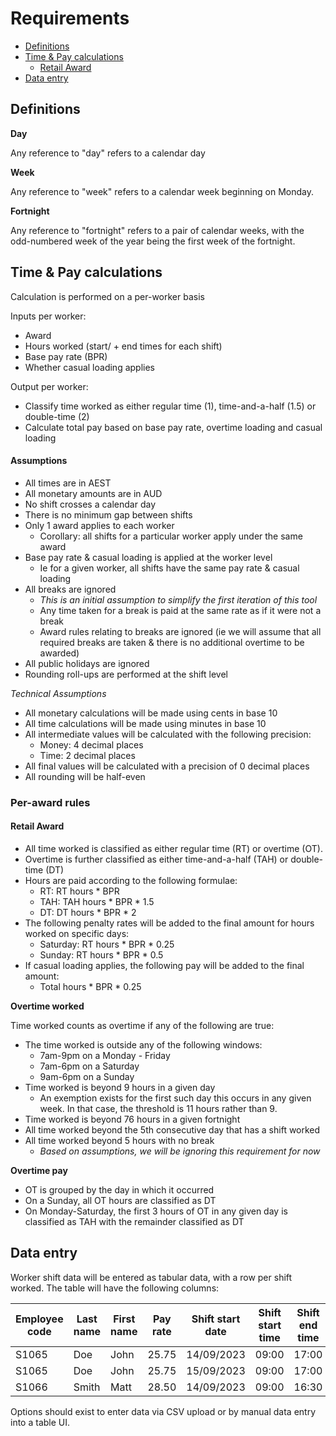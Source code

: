 # Requirements

- [Definitions](#definitions)
- [Time & Pay calculations](#time--pay-calculations)
  - [Retail Award](#retail-award)
- [Data entry](#data-entry)

## Definitions

**Day**

Any reference to "day" refers to a calendar day

**Week**

Any reference to "week" refers to a calendar week beginning on Monday.

**Fortnight**

Any reference to "fortnight" refers to a pair of calendar weeks, with the odd-numbered week of the year being the first
week of the fortnight.

## Time & Pay calculations

Calculation is performed on a per-worker basis

Inputs per worker:

- Award
- Hours worked (start/ + end times for each shift)
- Base pay rate (BPR)
- Whether casual loading applies

Output per worker:

- Classify time worked as either regular time (1), time-and-a-half (1.5) or double-time (2)
- Calculate total pay based on base pay rate, overtime loading and casual loading

#### Assumptions

- All times are in AEST
- All monetary amounts are in AUD
- No shift crosses a calendar day
- There is no minimum gap between shifts
- Only 1 award applies to each worker
  - Corollary: all shifts for a particular worker apply under the same award
- Base pay rate & casual loading is applied at the worker level
  - Ie for a given worker, all shifts have the same pay rate & casual loading
- All breaks are ignored
  - *This is an initial assumption to simplify the first iteration of this tool*
  - Any time taken for a break is paid at the same rate as if it were not a break
  - Award rules relating to breaks are ignored (ie we will assume that all required breaks are taken & there is no
  additional overtime to be awarded)
- All public holidays are ignored
- Rounding roll-ups are performed at the shift level

*Technical Assumptions*

- All monetary calculations will be made using cents in base 10
- All time calculations will be made using minutes in base 10
- All intermediate values will be calculated with the following precision:
  - Money: 4 decimal places
  - Time: 2 decimal places
- All final values will be calculated with a precision of 0 decimal places
- All rounding will be half-even

### Per-award rules

#### Retail Award

- All time worked is classified as either regular time (RT) or overtime (OT).
- Overtime is further classified as either time-and-a-half (TAH) or double-time (DT)
- Hours are paid according to the following formulae:
  - RT: RT hours * BPR
  - TAH: TAH hours * BPR * 1.5
  - DT: DT hours * BPR * 2
- The following penalty rates will be added to the final amount for hours worked on specific days:
  - Saturday: RT hours * BPR * 0.25
  - Sunday: RT hours * BPR * 0.5
- If casual loading applies, the following pay will be added to the final amount:
  - Total hours * BPR * 0.25

**Overtime worked**

Time worked counts as overtime if any of the following are true:

- The time worked is outside any of the following windows:
  - 7am-9pm on a Monday - Friday
  - 7am-6pm on a Saturday
  - 9am-6pm on a Sunday
- Time worked is beyond 9 hours in a given day
  - An exemption exists for the first such day this occurs in any given week. In that case, the threshold is 11 hours
rather than 9.
- Time worked is beyond 76 hours in a given fortnight
- All time worked beyond the 5th consecutive day that has a shift worked
- All time worked beyond 5 hours with no break
  - *Based on assumptions, we will be ignoring this requirement for now*

**Overtime pay**

- OT is grouped by the day in which it occurred
- On a Sunday, all OT hours are classified as DT
- On Monday-Saturday, the first 3 hours of OT in any given day is classified as TAH with the remainder classified as DT

## Data entry

Worker shift data will be entered as tabular data, with a row per shift worked. The table will have the following
columns:

| Employee code | Last name | First name | Pay rate | Shift start date | Shift start time | Shift end time | Casual Loading |
|--|--|--|--|--|--|--|--|
| S1065 | Doe | John | 25.75 | 14/09/2023 | 09:00 | 17:00 | Y |
| S1065 | Doe | John | 25.75 | 15/09/2023 | 09:00 | 17:00 | Y |
| S1066 | Smith | Matt | 28.50 | 14/09/2023 | 09:00 | 16:30 | N |

Options should exist to enter data via CSV upload or by manual data entry into a table UI.
